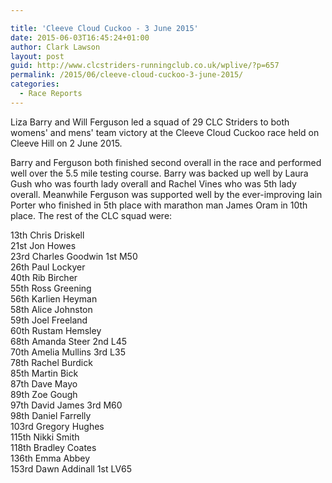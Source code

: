 ```yaml
---

title: 'Cleeve Cloud Cuckoo - 3 June 2015'
date: 2015-06-03T16:45:24+01:00
author: Clark Lawson
layout: post
guid: http://www.clcstriders-runningclub.co.uk/wplive/?p=657
permalink: /2015/06/cleeve-cloud-cuckoo-3-june-2015/
categories:
  - Race Reports
---
```

Liza Barry and Will Ferguson led a squad of 29 CLC Striders to both womens' and mens' team victory at the Cleeve Cloud Cuckoo race held on Cleeve Hill on 2 June 2015.

Barry and Ferguson both finished second overall in the race and performed well over the 5.5 mile testing course. Barry was backed up well by Laura Gush who was fourth lady overall and Rachel Vines who was 5th lady overall. Meanwhile Ferguson was supported well by the ever-improving Iain Porter who finished in 5th place with marathon man James Oram in 10th place. The rest of the CLC squad were:

13th Chris Driskell  
21st Jon Howes  
23rd Charles Goodwin 1st M50  
26th Paul Lockyer  
40th Rib Bircher  
55th Ross Greening  
56th Karlien Heyman  
58th Alice Johnston  
59th Joel Freeland  
60th Rustam Hemsley  
68th Amanda Steer 2nd L45  
70th Amelia Mullins 3rd L35  
78th Rachel Burdick  
85th Martin Bick  
87th Dave Mayo  
89th Zoe Gough  
97th David James 3rd M60  
98th Daniel Farrelly  
103rd Gregory Hughes  
115th Nikki Smith  
118th Bradley Coates  
136th Emma Abbey  
153rd Dawn Addinall 1st LV65